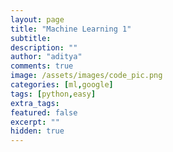 ```yaml
---
layout: page
title: "Machine Learning 1"
subtitle: 
description: ""
author: "aditya"
comments: true
image: /assets/images/code_pic.png
categories: [ml,google]
tags: [python,easy]
extra_tags: 
featured: false
excerpt: ""
hidden: true
---
```


